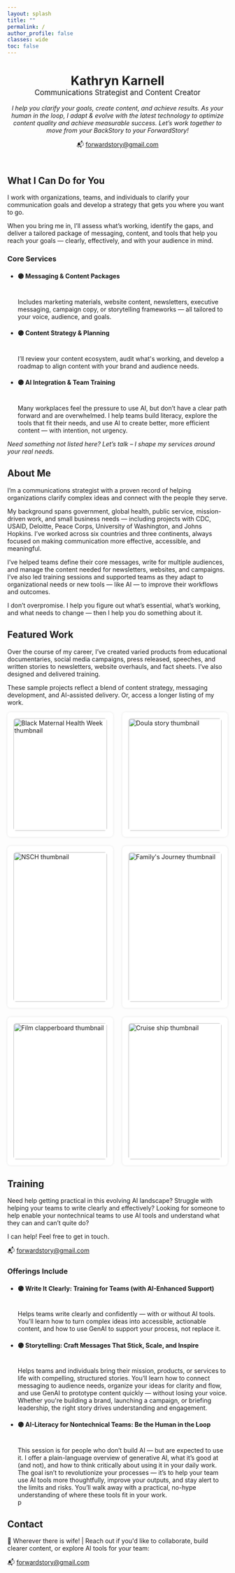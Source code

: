 ```yaml
---
layout: splash
title: ""
permalink: /
author_profile: false
classes: wide
toc: false
---
```



<!-- Hero Section -->
<header class="hero">
  <h1 style="margin-bottom: 0;">Kathryn Karnell</h1>
  <p style="font-size: 1.2em; margin-top: 0;">
    Communications Strategist and Content Creator
  </p>
  <p><em>I help you clarify your goals, create content, and achieve results. As your human in the loop, I adapt & evolve with the latest technology to optimize content quality and achieve measurable success.
  Let’s work together to move from your BackStory to your ForwardStory!</em></p>
<p>📬 <a href="mailto:forwardstory@gmail.com">forwardstory@gmail.com</a></p>
</header>

<!-- Navigation Links -->
<nav class="jump-links">
<!-- What I Do -->
<section id="services">
<h2>What I Can Do for You</h2>
<p>I work with organizations, teams, and individuals to clarify your communication goals and develop a strategy that gets you where you want to go.

When you bring me in, I’ll assess what’s working, identify the gaps, and deliver a tailored package of messaging, content, and tools that help you reach your goals — clearly, effectively, and with your audience in mind.</p>

<h3>Core Services</h3>

<ul>
  <li>
 <h4>🟣 Messaging & Content Packages</h4><br>
    Includes marketing materials, website content, newsletters, executive messaging, campaign copy, or storytelling frameworks — all tailored to your voice, audience, and goals.
  </li>
  <li>
    <h4>🟣 Content Strategy & Planning</h4><br>
    I’ll review your content ecosystem, audit what's working, and develop a roadmap to align content with your brand and audience needs.
  </li>
  <li>
    <h4>🟣 AI Integration & Team Training</h4><br>
    Many workplaces feel the pressure to use AI, but don’t have a clear path forward and are overwhelmed. I help teams build literacy, explore the tools that fit their needs, and use AI to create better, more efficient content — with intention, not urgency.
  </li>
  
</ul>

<p><em>Need something not listed here? Let’s talk – I shape my services around your real needs.</em></p>

</section>

<!-- About -->
<section id="about">
<h2>About Me</h2>
<p>I’m a communications strategist with a proven record of helping organizations clarify complex ideas and connect with the people they serve.</p>

<p>My background spans government, global health, public service, mission-driven work, and small business needs — including projects with CDC, USAID, Deloitte, Peace Corps, University of Washington, and Johns Hopkins. I’ve worked across six countries and three continents, always focused on making communication more effective, accessible, and meaningful.</p>

<p>I’ve helped teams define their core messages, write for multiple audiences, and manage the content needed for newsletters, websites, and campaigns. I’ve also led training sessions and supported teams as they adapt to organizational needs or new tools — like AI — to improve their workflows and outcomes.</p>

<p>I don’t overpromise. I help you figure out what’s essential, what’s working, and what needs to change — then I help you do something about it.</p>

</section>

<!-- Featured Work -->
<section id="portfolio">
<h2>Featured Work</h2>
<p>Over the course of my career, I’ve created varied products from educational documentaries, social media campaigns, press released, speeches, and written stories to newsletters, website overhauls, and fact sheets. I’ve also designed and delivered training.

These sample projects reflect a blend of content strategy, messaging development, and AI-assisted delivery. Or, access a longer listing of my work.</p>

<div class="card-grid" style="display: flex; flex-wrap: wrap; justify-content: space-between; gap: 1.5em;">

  <!-- Card 1 -->
  <div class="card" style="flex: 1 1 calc(33% - 1em); box-shadow: 0 0 5px rgba(0,0,0,0.1); border-radius: 8px; overflow: hidden; background: #fff; padding: 1em;">
    <img src="/assets/images/be-inspired-facebook.jpg" alt="Black Maternal Health Week thumbnail" style="width: 100%; border-radius: 6px;">
    <h4>Black Maternal Health Week Campaign</h4>
    <p>Pioneered and executed a multi-channel campaign, integrating social, video, and written stories, boosting digital engagement and strengthening partner relationships.</p>
    <p><a href="#">Learn more</a></p>
  </div>

  <!-- Card 2 -->
  <div class="card" style="flex: 1 1 calc(33% - 1em); box-shadow: 0 0 5px rgba(0,0,0,0.1); border-radius: 8px; overflow: hidden; background: #fff; padding: 1em;">
    <img src="/assets/images/Destiny-thumbnail.jpg" alt="Doula story thumbnail" style="width: 100%; border-radius: 6px;">
    <h4>“This is Destiny” – The Power of Doula Care for Better Health</h4>
    <p>This story of how doula support helped a mom advocate for her needs, foster positive relationships with her doctor, and achieve improved physical and mental health.</p>
    <p><a href="#">Read the story</a></p>
  </div>

  <!-- Card 3 -->
  <div class="card" style="flex: 1 1 calc(33% - 1em); box-shadow: 0 0 5px rgba(0,0,0,0.1); border-radius: 8px; overflow: hidden; background: #fff; padding: 1em;">
    <img src="/assets/images/NSCH_thumbnail.jpg" alt="NSCH thumbnail" style="width: 100%; border-radius: 6px;">
    <h4>National Survey of Children's Health - Branding Video</h4>
    <p>I designed this video to raise awareness of this survey, strengthen public trust in the agency behind it, and encourage participation from parents and caregivers.</p>
    <p><a href="#">Watch video</a></p>
  </div>

  <!-- Card 4 -->
  <div class="card" style="flex: 1 1 calc(33% - 1em); box-shadow: 0 0 5px rgba(0,0,0,0.1); border-radius: 8px; overflow: hidden; background: #fff; padding: 1em;">
    <img src="/assets/images/F2Fthumbnail.jpg" alt="Family's Journey thumbnail" style="width: 100%; border-radius: 6px;">
    <h4>“A Family’s Journey” – Storytelling for Systems Change</h4>
    <p>The story follows one family’s experience navigating complex medical, educational, and everyday challenges, and the critical support they received from their "F2F" center. I wrote this narrative for Congressional decision-makers, support centers in telling their story, and to inform families about available help.</p>
    <p><a href="#">Read the story</a></p>
  </div>

  <!-- Card 5 -->
  <div class="card" style="flex: 1 1 calc(33% - 1em); box-shadow: 0 0 5px rgba(0,0,0,0.1); border-radius: 8px; overflow: hidden; background: #fff; padding: 1em;">
    <img src="/assets/images/clapperboard.jpg" alt="Film clapperboard thumbnail" style="width: 100%; border-radius: 6px;">
    <h4>Evacuation Plan – Film Set / Same‑Day Delivery</h4>
    <p>I developed this comprehensive evacuation plan for a high-profile production filming on location. Tailored to the geography and personnel needs of 500 crew and extras, I used AI tools to cut concept-to-delivery time by an estimated 70%, enabling same-day turnaround.<br><em>Details available upon request.</em></p>
  </div>

  <!-- Card 6 -->
  <div class="card" style="flex: 1 1 calc(33% - 1em); box-shadow: 0 0 5px rgba(0,0,0,0.1); border-radius: 8px; overflow: hidden; background: #fff; padding: 1em;">
    <img src="/assets/images/cruiseship1.jpg" alt="Cruise ship thumbnail" style="width: 100%; border-radius: 6px;">
    <h4>Marketing Package – Alaska Tourism Pitch / Cruise Outreach</h4>
    <p>I created this marketing package (proposal, cover letter, press release) for a small recreation and entertainment business in Alaska who then successfully secured cruise rep engagement. Using AI tools for research, drafting, and image generation under a tight deadline.<br><em>Details available upon request.</em></p>
  </div>

</div>

</section>




<!-- Training -->
<section id="training">
<h2>Training</h2>
<p>Need help getting practical in this evolving AI landscape? Struggle with helping your teams to write clearly and effectively? Looking for someone to help enable your nontechnical teams to use AI tools and understand what they can and can’t quite do?</p>

<p>I can help! Feel free to get in touch.</p>
<p>📬 <a href="mailto:forwardstory@gmail.com">forwardstory@gmail.com</a></p>

<h3>Offerings Include</h3>
<ul>
  <li>
 <h4>🟣 Write It Clearly: Training for Teams (with AI-Enhanced Support)</h4><br>
    Helps teams write clearly and confidently — with or without AI tools. You’ll learn how to turn complex ideas into accessible, actionable content, and how to use GenAI to support your process, not replace it.
  </li>
  <li>
    <h4>🟣 Storytelling: Craft Messages That Stick, Scale, and Inspire</h4><br>
    Helps teams and individuals bring their mission, products, or services to life with compelling, structured stories. You’ll learn how to connect messaging to audience needs, organize your ideas for clarity and flow, and use GenAI to prototype content quickly — without losing your voice.
Whether you're building a brand, launching a campaign, or briefing leadership, the right story drives understanding and engagement.
  </li>
  <li>
    <h4>🟣 AI-Literacy for Nontechnical Teams: Be the Human in the Loop</h4><br>
    This session is for people who don’t build AI — but are expected to use it. I offer a plain-language overview of generative AI, what it’s good at (and not), and how to think critically about using it in your daily work.
The goal isn’t to revolutionize your processes — it’s to help your team use AI tools more thoughtfully, improve your outputs, and stay alert to the limits and risks. You’ll walk away with a practical, no-hype understanding of where these tools fit in your work.</li>p
  </li>
  
</ul>

</section>

<!-- Contact -->
<section id="contact">
<h2>Contact</h2>
<p>📍 Wherever there is wife! | Reach out if you'd like to collaborate, build clearer content, or explore AI tools for your team:</p>  
<p>📬 <a href="mailto:forwardstory@gmail.com">forwardstory@gmail.com</a></p>
</section>
